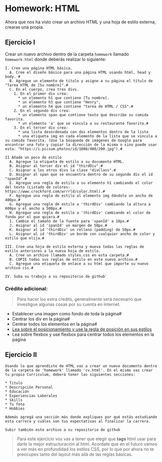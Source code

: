 # Homework: HTML

Ahora que nos ha visto crear un archivo HTML y una hoja de estilo externa, crearas una propia.

## Ejercicio I

Crear un nuevo archivo dentro de la carpeta `homework` llamado `homework.html` donde deberás realizar lo siguiente:
```
I. Cree una página HTML básica.
  A. Cree el diseño básico para una página HTML usando html, head y body. #
  B. Agregue un elemento de título y asigne a su página el título de "Tarea HTML de [Su nombre]".#
  C. En el cuerpo, crea tres divs.
    1. En el primer div crea:
      * un elemento h1 que contiene [Tu nombre].
      * un elemento h3 que contiene "Henry".
      * un elemento h4 que contiene "tarea de HTML / CSS".#
    2. En el segundo div crea:
      * un elemento span que contiene texto que describe su comida favorita.
      * un elemento 'a' que se vincula a su restaurante favorito.#
    3. En el tercer div crea:
      * una lista desordenada con dos elementos dentro de la lista
      * una etiqueta img en cada elemento de la lista que se vincula a su comida favorita. (Use la búsqueda de imágenes de Google para encontrar una foto y copiar la dirección de la misma o sino puede usar esta: "https://i.picsum.photos/id/1080/400/200.jpg").#
```

```
II Añade un poco de estilo
  A. Agregue la etiqueta de estilo a su documento HTML.
  B. Asignar al tercer div el id "thirdDiv".#
  C. Asignar a los otros divs la clase "divClass".#
  D. Asignar al span que se encuentra dentro de su segundo div el id "spanId".#
  E. Agregue una regla de estilo a su elemento h1 cambiando el color del texto (Listado de colores: https://www.crockford.com/wrrrld/color.html).#
  F. Agregue una regla de estilo al elemento img dándole un ancho de 400px.#
  G. Agregue una regla de estilo a 'thirdDiv' cambiando la altura a 600px y el ancho a 500px.#
  H. Agregue una regla de estilo a 'thirdDiv' cambiando el color de fondo por el que quiera.#
  I. Cambie el tamaño de la fuente para 'spanId' a 18px.#
  J. Asignar al id 'spanId' un margen de 50px.#
  K. Asignar al id 'thirdDiv' un relleno (padding) de 50px.#
  L. Asignar al id 'thirdDiv' un borde con cualquier ancho de color y estilo que elija.#
```

```
III. Cree una hoja de estilo externa y mueva todas las reglas de estilo anteriores a la nueva hoja de estilo.
  A. Cree un archivo llamado styles.css en esta carpeta.#
  B. COPIE todas sus reglas de estilo en este nuevo archivo.#
  C. Agregue una etiqueta de enlace a su html que importe su nuevo archivo css.#
```

```
IV. Suba su trabajo a su repositorio de github`
```

### Crédito adicional:
>   Para hacer los extra credits, generalmente será necesario que investigue algunas cosas por su cuenta en Internet.

  * Establecer una imagen como fondo de toda la página#
  * Centrar los div en la página#
  * Centrar todos los elementos en la página#
  * [Lea sobre el posicionamiento y use la regla de posición en sus estilos](https://es.learnlayout.com/index.html)
  * Lea sobre flexbox y use flexbox para centrar todos los elementos en la página

## Ejercicio II

```
Usando lo que aprendiste de HTML vas a crear un nuevo documento dentro de la carpeta de 'homework' llamado 'cv.html'. En el mismo vas crear tu propio Curriculum, deberá tener las siguientes secciones:

* Titulo
* Descripción Personal
* Educación
* Experiencias Laborales
* Skills
* Tu foto
* Hobbies

Además agregá una sección más donde expliques por qué estás estudiando esta carrera y cuáles son tus expectativas al finalizar la carrera.

Subir también este archivo a su repositorio de github

```

> Para este ejercicio vos vas a tener que elegir que **tags** html usar para darle la mejor estructuración al html. Acordate que en el futuro vamos a ver más en profundidad los estilos CSS, por lo que por ahora no te preocupes tanto del layout más allá de las reglas básicas.
